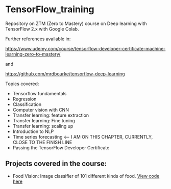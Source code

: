 # TensorFlow_training

Repository on ZTM (Zero to Mastery) course on Deep learning with TensorFlow 2.x with Google Colab. 

Further references available in: 

https://www.udemy.com/course/tensorflow-developer-certificate-machine-learning-zero-to-mastery/

and 

https://github.com/mrdbourke/tensorflow-deep-learning

Topics covered:

- Tensorflow fundamentals
- Regression
- Classification
- Computer vision with CNN
- Transfer learning: feature extraction
- Transfer learning: Fine tuning
- Transfer learning: scaling up
- Introduction to NLP
- Time series forecasting <-- I AM ON THIS CHAPTER, CURRENTLY, CLOSE TO THE FINISH LINE
- Passing the TensorFlow Developer Certificate

## Projects covered in the course:

* Food Vision: Image classifier of 101 different kinds of food. [View code here](https://github.com/dbarrau/TensorFlow_training/blob/main/07_mileston_project_1_food_vision.ipynb)
